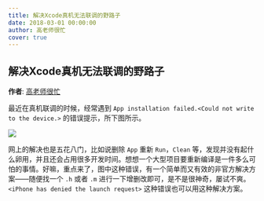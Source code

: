 ```yaml
---
title: 解决Xcode真机无法联调的野路子
date: 2018-03-01 00:00:00
author: 高老师很忙
cover: true
---
```


解决Xcode真机无法联调的野路子
------
**作者**: [高老师很忙](https://weibo.com/517082456)

最近在真机联调的时候，经常遇到 `App installation failed.<Could not write to the device.>` 的错误提示，所下图所示。

![](https://github.com/iOS-Tips/iOS-tech-set/blob/master/images/2018/03/2.jpg?raw=true)

网上的解决也是五花八门，比如说删除 `App` 重新 `Run`，`Clean` 等，发现并没有起什么卵用，并且还会占用很多开发时间。想想一个大型项目要重新编译是一件多么可怕的事情。好嘛，重点来了，图中这种错误，有一个简单而又有效的非官方解决方案——随便找一个 `.h` 或者 `.m` 进行一下增删改即可，是不是很神奇，屡试不爽。`<iPhone has denied the launch request>` 这种错误也可以用这种解决方案。